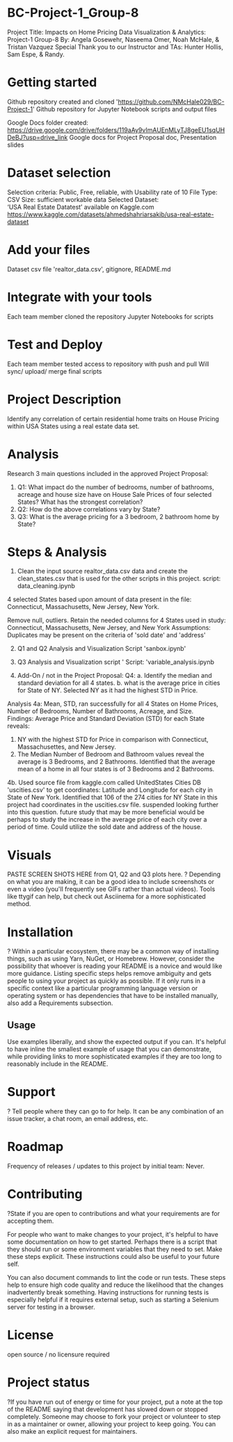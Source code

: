 # BC-Project-1_Group-8 
Project Title: Impacts on Home Pricing
Data Visualization & Analytics: Project-1 Group-8
By: Angela Gosewehr, Naseema Omer, Noah McHale, &  Tristan Vazquez
Special Thank you to our Instructor and TAs: Hunter Hollis, Sam Espe, & Randy.

# Getting started 
Github repository created and cloned 'https://github.com/NMcHale029/BC-Project-1'
Github repository for Jupyter Notebook scripts and output files

Google Docs folder created: https://drive.google.com/drive/folders/119aAy9vImAUEnMLyTJ8geEU1sqUHDeBJ?usp=drive_link
Google docs for Project Proposal doc, Presentation slides

# Dataset selection 
Selection criteria:
	Public, Free, reliable, with Usability rate of 10
    File Type: CSV 
    Size: sufficient workable data
Selected Dataset:	
‘USA Real Estate Datatest’ available on Kaggle.com 
https://www.kaggle.com/datasets/ahmedshahriarsakib/usa-real-estate-dataset

# Add your files
Dataset csv file 'realtor_data.csv', gitignore, README.md

# Integrate with your tools
Each team member cloned the repository
Jupyter Notebooks for scripts

# Test and Deploy
Each team member tested access to repository with push and pull 
Will sync/ upload/ merge final scripts

# Project Description
Identify any correlation of certain residential home traits on House Pricing within USA States using a real estate data set. 

# Analysis
Research 3 main questions included in the approved Project Proposal: 
1. Q1: What impact do the number of bedrooms, number of bathrooms, acreage and house size have on House Sale Prices of four selected States?   What has the strongest correlation?
2. Q2: How do the above correlations vary by State?
3. Q3: What is the average pricing for a 3 bedroom, 2 bathroom home by State? 	

# Steps & Analysis 
1. Clean the input source realtor_data.csv data and create the clean_states.csv that is used for the other scripts in this project. 
script: data_cleaning.ipynb 

4 selected States based upon amount of data present in the file: Connecticut, Massachusetts, New Jersey, New York. 

Remove null, outliers. Retain the needed columns for 4 States used in study: Connecticut, Massachusetts, New Jersey, and New York
Assumptions: Duplicates may be present on the criteria of 'sold date' and 'address' 

2. Q1 and Q2 Analysis and Visualization
Script 'sanbox.ipynb'

3. Q3 Analysis and Visualization script '
Script: 'variable_analysis.ipynb

4. Add-On / not in the Project Proposal: 
Q4: a. Identify the median and standard deviation for all 4 states. 
b. what is the average price in cities for State of NY. Selected NY as it had the highest STD in Price. 

Analysis 4a: Mean, STD, ran successfully for all 4 States on Home Prices, Number of Bedrooms, Number of Bathrooms, Acreage, and Size.  
Findings: Average Price and Standard Deviation (STD) for each State reveals:
1. NY with the highest STD for Price in comparison with Connecticut, Massachusettes, and New Jersey. 
2. The Median Number of Bedroom and Bathroom values reveal the average is 3 Bedrooms, and 2 Bathrooms. Identified that the average mean of a home in all four states is of 3 Bedrooms and 2 Bathrooms. 

4b. Used source file from kaggle.com called UnitedStates Cities DB 'uscities.csv' to get coordinates: Latitude and Longitude for each city in State of New York. 
Identified that 106 of the 274 cities for NY State in this project had coordinates in the uscities.csv file. 
suspended looking further into this question. 
future study that may be more beneficial would be perhaps to study the increase in the average price of each city over a period of time. Could utilize the sold date and address of the house. 
 

# Visuals 
PASTE SCREEN SHOTS HERE from Q1, Q2 and Q3 plots here. 
? Depending on what you are making, it can be a good idea to include screenshots or even a video (you'll frequently see GIFs rather than actual videos). Tools like ttygif can help, but check out Asciinema for a more sophisticated method.

# Installation
? Within a particular ecosystem, there may be a common way of installing things, such as using Yarn, NuGet, or Homebrew. However, consider the possibility that whoever is reading your README is a novice and would like more guidance. Listing specific steps helps remove ambiguity and gets people to using your project as quickly as possible. If it only runs in a specific context like a particular programming language version or operating system or has dependencies that have to be installed manually, also add a Requirements subsection.

## Usage
Use examples liberally, and show the expected output if you can. It's helpful to have inline the smallest example of usage that you can demonstrate, while providing links to more sophisticated examples if they are too long to reasonably include in the README.

# Support
? Tell people where they can go to for help. It can be any combination of an issue tracker, a chat room, an email address, etc.

# Roadmap
Frequency of releases / updates to this project by initial team: Never.

# Contributing
?State if you are open to contributions and what your requirements are for accepting them.

For people who want to make changes to your project, it's helpful to have some documentation on how to get started. Perhaps there is a script that they should run or some environment variables that they need to set. Make these steps explicit. These instructions could also be useful to your future self.

You can also document commands to lint the code or run tests. These steps help to ensure high code quality and reduce the likelihood that the changes inadvertently break something. Having instructions for running tests is especially helpful if it requires external setup, such as starting a Selenium server for testing in a browser.

# License
open source / no licensure required

# Project status
?If you have run out of energy or time for your project, put a note at the top of the README saying that development has slowed down or stopped completely. Someone may choose to fork your project or volunteer to step in as a maintainer or owner, allowing your project to keep going. You can also make an explicit request for maintainers.

